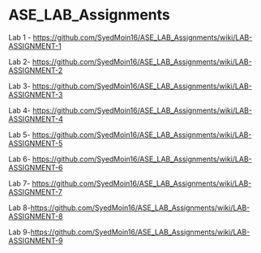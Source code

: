 # ASE_LAB_Assignments
Lab 1 - https://github.com/SyedMoin16/ASE_LAB_Assignments/wiki/LAB-ASSIGNMENT-1

Lab 2- https://github.com/SyedMoin16/ASE_LAB_Assignments/wiki/LAB-ASSIGNMENT-2

Lab 3- https://github.com/SyedMoin16/ASE_LAB_Assignments/wiki/LAB-ASSIGNMENT-3

Lab 4- https://github.com/SyedMoin16/ASE_LAB_Assignments/wiki/LAB-ASSIGNMENT-4

Lab 5- https://github.com/SyedMoin16/ASE_LAB_Assignments/wiki/LAB-ASSIGNMENT-5

Lab 6- https://github.com/SyedMoin16/ASE_LAB_Assignments/wiki/LAB-ASSIGNMENT-6

Lab 7- https://github.com/SyedMoin16/ASE_LAB_Assignments/wiki/LAB-ASSIGNMENT-7

Lab 8-https://github.com/SyedMoin16/ASE_LAB_Assignments/wiki/LAB-ASSIGNMENT-8

Lab 9-https://github.com/SyedMoin16/ASE_LAB_Assignments/wiki/LAB-ASSIGNMENT-9
